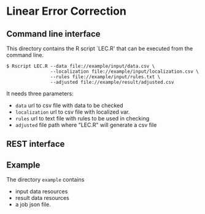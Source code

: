 # Linear Error Correction

## Command line interface
This directory contains the R script `LEC.R' that can be executed from the command line.

```
$ Rscript LEC.R --data file://example/input/data.csv \
                --localization file://example/input/localization.csv \
                --rules file://example/input/rules.txt \
				--adjusted file://example/result/adjusted.csv
```

It needs three parameters:
- `data` url to csv file with data to be checked
- `localization` url to csv file with localized var.
- `rules` url to text file with rules to be used in checking
- `adjusted` file path where "LEC.R" will generate a csv file

## REST interface

## Example

The directory `example` contains
- input data resources
- result data resources
- a job json file.


